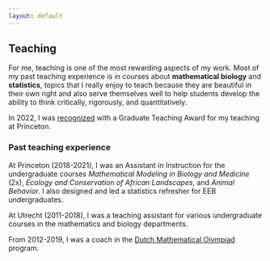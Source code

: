 ```yaml
---
layout: default
---
```



## Teaching


For me, teaching is one of the most rewarding aspects of my work. Most of my past teaching experience is in courses about **mathematical biology** and **statistics**, topics that I really enjoy to teach 
because they are beautiful in their own right and also serve themselves well to help students develop the ability to think critically, rigorously, and quantitatively. 

In 2022, I was <A HREF="https://www.princeton.edu/news/2022/05/13/graduate-students-honored-excellence-teaching" TARGET="_BLANK">recognized</A> with a Graduate Teaching Award for my teaching at Princeton.

### Past teaching experience

At Princeton (2018-2021), I was an Assistant in Instruction for the undergraduate courses *Mathematical Modeling in Biology and Medicine* (2x),
*Ecology and Conservation of African Landscapes*, and 
*Animal Behavior*. I also designed and led a statistics refresher for EEB undergraduates.

At Utrecht (2011-2018), I was a teaching assistant for various undergraduate courses in the mathematics and biology departments.

From 2012-2019, I was a coach in the <A HREF="https://www.wiskundeolympiade.nl" TARGET="_BLANK">Dutch Mathematical Olympiad</A> program. 